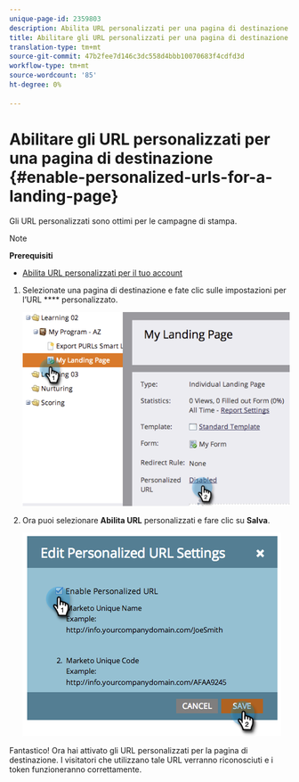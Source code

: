 ```yaml
---
unique-page-id: 2359803
description: Abilita URL personalizzati per una pagina di destinazione - Documenti Marketo - Documentazione prodotto
title: Abilitare gli URL personalizzati per una pagina di destinazione
translation-type: tm+mt
source-git-commit: 47b2fee7d146c3dc558d4bbb10070683f4cdfd3d
workflow-type: tm+mt
source-wordcount: '85'
ht-degree: 0%

---
```



# Abilitare gli URL personalizzati per una pagina di destinazione {#enable-personalized-urls-for-a-landing-page}

Gli URL personalizzati sono ottimi per le campagne di stampa.

>[!NOTE]
>
>**Prerequisiti**
>
>* [Abilita URL personalizzati per il tuo account](enable-personalized-urls-for-your-account.md)

>



1. Selezionate una pagina di destinazione e fate clic sulle impostazioni per l’URL **** personalizzato.

   ![](assets/image2014-9-18-13-3a24-3a3.png)

1. Ora puoi selezionare **Abilita URL** personalizzati e fare clic su **Salva**.

   ![](assets/image2014-9-18-13-3a23-3a53.png)

Fantastico! Ora hai attivato gli URL personalizzati per la pagina di destinazione. I visitatori che utilizzano tale URL verranno riconosciuti e i token funzioneranno correttamente.
